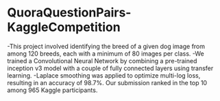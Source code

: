 # QuoraQuestionPairs-KaggleCompetition

-This project involved identifying the breed of a given dog image from among 120 breeds, each with a minimum of 80 images per class. 
-We trained a Convolutional Neural Network by combining a pre-trained inception v3 model with a couple of fully connected layers using transfer learning. 
-Laplace smoothing was applied to optimize multi-log loss, resulting in an accuracy of 98.7%. Our submission ranked in the top 10 among 965 Kaggle participants.
